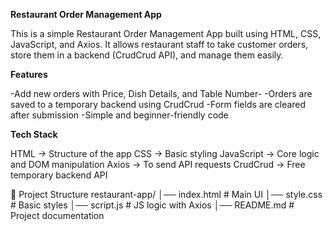 **Restaurant Order Management App**

This is a simple Restaurant Order Management App built using HTML, CSS, JavaScript, and Axios.
It allows restaurant staff to take customer orders, store them in a backend (CrudCrud API), and manage them easily.

**Features**

-Add new orders with Price, Dish Details, and Table Number-
-Orders are saved to a temporary backend using CrudCrud
-Form fields are cleared after submission
-Simple and beginner-friendly code

**Tech Stack**

HTML → Structure of the app
CSS → Basic styling
JavaScript → Core logic and DOM manipulation
Axios → To send API requests
CrudCrud → Free temporary backend API

📂 Project Structure
restaurant-app/
│── index.html     # Main UI
│── style.css      # Basic styles
│── script.js      # JS logic with Axios
│── README.md      # Project documentation
